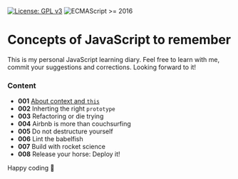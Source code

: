 [![License: GPL v3](https://img.shields.io/badge/License-GPL%20v3-blue.svg)](http://www.gnu.org/licenses/gpl-3.0)
![ECMAScript >= 2016](https://img.shields.io/badge/-JavaScript-blue?logo=javascript&style=flat)

# Concepts of JavaScript to remember

This is my personal JavaScript learning diary. Feel free to learn with me, commit your suggestions and corrections. Looking forward to it!

### Content

- **001** [About context and `this`](/001%20About%20context%20and%20this/README.md)
- **002** Inherting the right `prototype`
- **003** Refactoring or die trying
- **004** Airbnb is more than couchsurfing
- **005** Do not destructure yourself
- **006** Lint the babelfish
- **007** Build with rocket science
- **008** Release your horse: Deploy it!

Happy coding :rocket:
